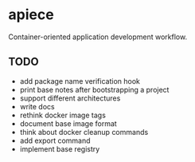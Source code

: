 # apiece

Container-oriented application development workflow.

## TODO

* add package name verification hook
* print base notes after bootstrapping a project
* support different architectures
* write docs
* rethink docker image tags
* document base image format
* think about docker cleanup commands
* add export command
* implement base registry
